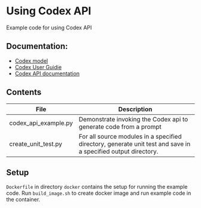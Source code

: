# Using Codex API

Example code for using Codex API

## Documentation:
* [Codex model](https://beta.openai.com/docs/models/codex)
* [Codex User Guidie](https://beta.openai.com/docs/guides/code/code-completion-limited-beta)
* [Codex API documentation](https://beta.openai.com/docs/api-reference/code-completion)

## Contents
| File                 | Description                                                                                                                                                               |
|----------------------|---------------------------------------------------------------------------------------------------------------------------------------------------------------------------|
| codex_api_example.py | Demonstrate invoking the Codex api to generate code from a prompt                                                                                                         |
| create_unit_test.py  | For all source modules in a specified directory, generate unit test and save in a specified output directory. |

## Setup
`Dockerfile` in directory `docker` contains the setup for running the example code.  Run `build_image.sh` to create docker image and run example code in the container.